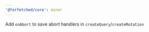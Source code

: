 ```yaml
---
'@farfetched/core': minor
---
```


Add `onAbort` to save abort handlers in `createQuery`/`createMutation`
